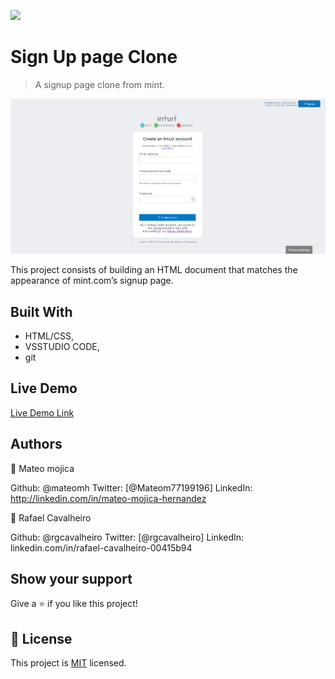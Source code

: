 ![](https://img.shields.io/badge/Microverse-blueviolet)

# Sign Up page Clone

> A signup page clone from mint.

![screenshot](./app_screenshot.png)

This project consists of building an HTML document that matches the appearance of mint.com’s signup page.

## Built With

- HTML/CSS,
- VSSTUDIO CODE,
- git

## Live Demo

[Live Demo Link](https://raw.githack.com/rgcavalheiro/signup-page/master/index.html)



## Authors

👤 Mateo mojica

Github: @mateomh
Twitter: [@Mateom77199196]
LinkedIn: http://linkedin.com/in/mateo-mojica-hernandez

👤 Rafael Cavalheiro

Github: @rgcavalheiro
Twitter: [@rgcavalheiro]
LinkedIn: linkedin.com/in/rafael-cavalheiro-00415b94

## Show your support

Give a ⭐️ if you like this project!


## 📝 License

This project is [MIT](lic.url) licensed.